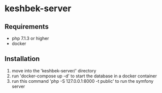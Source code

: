 # keshbek-server

## Requirements
- php 7.1.3 or higher
- docker

## Installation
1. move into the 'keshbek-server/' directory
2. run 'docker-compose up -d' to start the database in a docker container
4. run this command 'php -S 127.0.0.1:8000 -t public' to run the symfony server
